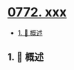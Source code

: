 # [0772. xxx](https://github.com/Tdahuyou/TNotes.leetcode/tree/main/notes/0772.%20xxx)

<!-- region:toc -->

- [1. 📝 概述](#1--概述)

<!-- endregion:toc -->

## 1. 📝 概述
